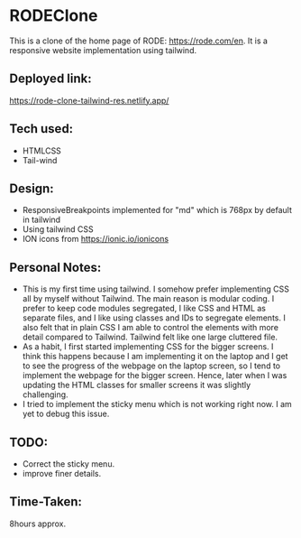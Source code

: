 # RODEClone

This is a clone of the home page of RODE: https://rode.com/en. It is a responsive website implementation using tailwind.

## Deployed link:
https://rode-clone-tailwind-res.netlify.app/

## Tech used:
- HTMLCSS
- Tail-wind

## Design:
- ResponsiveBreakpoints implemented for "md" which is 768px by default in tailwind
- Using tailwind CSS
- ION icons from https://ionic.io/ionicons


## Personal Notes:
- This is my first time using tailwind. I somehow prefer implementing CSS all by myself without Tailwind. The main reason is modular coding. I prefer to keep code modules segregated, I like CSS and HTML as separate files, and I like using classes and IDs to segregate elements. I also felt that in plain CSS I am able to control the elements with more detail compared to Tailwind. Tailwind felt like one large cluttered file. 
- As a habit, I first started implementing CSS for the bigger screens. I think this happens because I am implementing it on the laptop and I get to see the progress of the webpage on the laptop screen, so I tend to implement the webpage for the bigger screen. Hence, later when I was updating the HTML classes for smaller screens it was slightly challenging.
- I tried to implement the sticky menu which is not working right now. I am yet to debug this issue.

## TODO:
- Correct the sticky menu.
- improve finer details.

## Time-Taken:
8hours approx.
